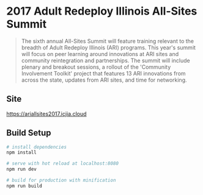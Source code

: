 # 2017 Adult Redeploy Illinois All-Sites Summit

> The sixth annual All-Sites Summit will feature training relevant to the breadth of Adult Redeploy Illinois (ARI) programs. This year's summit will focus on peer learning around innovations at ARI sites and community reintegration and partnerships.
The summit will include plenary and breakout sessions, a rollout of the 'Community Involvement Toolkit' project that features 13 ARI innovations from across the state, updates from ARI sites, and time for networking.


## Site

https://ariallsites2017.icjia.cloud

## Build Setup

``` bash
# install dependencies
npm install

# serve with hot reload at localhost:8080
npm run dev

# build for production with minification
npm run build
```
